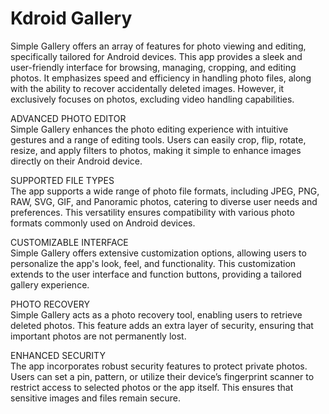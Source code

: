 # Kdroid Gallery

Simple Gallery offers an array of features for photo viewing and editing, specifically tailored for Android devices. This app provides a sleek and user-friendly interface for browsing, managing, cropping, and editing photos. It emphasizes speed and efficiency in handling photo files, along with the ability to recover accidentally deleted images. However, it exclusively focuses on photos, excluding video handling capabilities.

ADVANCED PHOTO EDITOR  
Simple Gallery enhances the photo editing experience with intuitive gestures and a range of editing tools. Users can easily crop, flip, rotate, resize, and apply filters to photos, making it simple to enhance images directly on their Android device.

SUPPORTED FILE TYPES  
The app supports a wide range of photo file formats, including JPEG, PNG, RAW, SVG, GIF, and Panoramic photos, catering to diverse user needs and preferences. This versatility ensures compatibility with various photo formats commonly used on Android devices.

CUSTOMIZABLE INTERFACE  
Simple Gallery offers extensive customization options, allowing users to personalize the app's look, feel, and functionality. This customization extends to the user interface and function buttons, providing a tailored gallery experience.

PHOTO RECOVERY  
Simple Gallery acts as a photo recovery tool, enabling users to retrieve deleted photos. This feature adds an extra layer of security, ensuring that important photos are not permanently lost.

ENHANCED SECURITY  
The app incorporates robust security features to protect private photos. Users can set a pin, pattern, or utilize their device’s fingerprint scanner to restrict access to selected photos or the app itself. This ensures that sensitive images and files remain secure.
